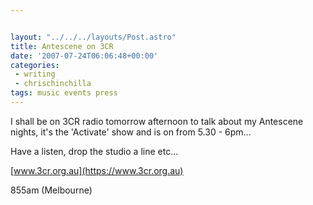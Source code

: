 ```yaml
---


layout: "../../../layouts/Post.astro"
title: Antescene on 3CR
date: '2007-07-24T06:06:48+00:00'
categories:
 - writing
 - chrischinchilla
tags: music events press
---
```


I shall be on 3CR radio tomorrow afternoon to talk about my Antescene nights, it's the 'Activate' show and is on from 5.30 - 6pm...

Have a listen, drop the studio a line etc...

[www.3cr.org.au](https://www.3cr.org.au)

855am (Melbourne)

